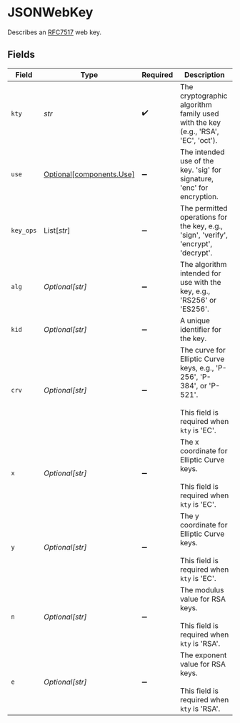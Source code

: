 # JSONWebKey

Describes an [RFC7517](https://datatracker.ietf.org/doc/html/rfc7517) web key.


## Fields

| Field                                                                                                              | Type                                                                                                               | Required                                                                                                           | Description                                                                                                        |
| ------------------------------------------------------------------------------------------------------------------ | ------------------------------------------------------------------------------------------------------------------ | ------------------------------------------------------------------------------------------------------------------ | ------------------------------------------------------------------------------------------------------------------ |
| `kty`                                                                                                              | *str*                                                                                                              | :heavy_check_mark:                                                                                                 | The cryptographic algorithm family used with the key (e.g., 'RSA', 'EC', 'oct').                                   |
| `use`                                                                                                              | [Optional[components.Use]](../../models/components/use.md)                                                         | :heavy_minus_sign:                                                                                                 | The intended use of the key. 'sig' for signature, 'enc' for encryption.                                            |
| `key_ops`                                                                                                          | List[*str*]                                                                                                        | :heavy_minus_sign:                                                                                                 | The permitted operations for the key, e.g., 'sign', 'verify', 'encrypt', 'decrypt'.                                |
| `alg`                                                                                                              | *Optional[str]*                                                                                                    | :heavy_minus_sign:                                                                                                 | The algorithm intended for use with the key, e.g., 'RS256' or 'ES256'.                                             |
| `kid`                                                                                                              | *Optional[str]*                                                                                                    | :heavy_minus_sign:                                                                                                 | A unique identifier for the key.                                                                                   |
| `crv`                                                                                                              | *Optional[str]*                                                                                                    | :heavy_minus_sign:                                                                                                 | The curve for Elliptic Curve keys, e.g., 'P-256', 'P-384', or 'P-521'.<br/><br/>This field is required when `kty` is 'EC'. |
| `x`                                                                                                                | *Optional[str]*                                                                                                    | :heavy_minus_sign:                                                                                                 | The x coordinate for Elliptic Curve keys.<br/><br/>This field is required when `kty` is 'EC'.                      |
| `y`                                                                                                                | *Optional[str]*                                                                                                    | :heavy_minus_sign:                                                                                                 | The y coordinate for Elliptic Curve keys.<br/><br/>This field is required when `kty` is 'EC'.                      |
| `n`                                                                                                                | *Optional[str]*                                                                                                    | :heavy_minus_sign:                                                                                                 | The modulus value for RSA keys.<br/><br/>This field is required when `kty` is 'RSA'.                               |
| `e`                                                                                                                | *Optional[str]*                                                                                                    | :heavy_minus_sign:                                                                                                 | The exponent value for RSA keys.<br/><br/>This field is required when `kty` is 'RSA'.                              |